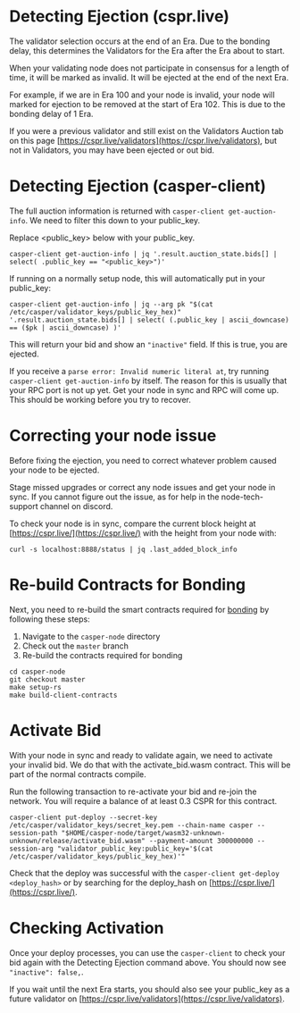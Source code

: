 # Detecting Ejection (cspr.live)

The validator selection occurs at the end of an Era. Due to the bonding delay, this determines the Validators for the Era after the Era about to start.

When your validating node does not participate in consensus for a length of time, it will be marked as invalid. It will be ejected at the end of the next Era.

For example, if we are in Era 100 and your node is invalid, your node will marked for ejection to be removed at the start of Era 102. This is due to the bonding delay of 1 Era.

If you were a previous validator and still exist on the Validators Auction tab on this page [https://cspr.live/validators](https://cspr.live/validators), but not in Validators, you may have been ejected or out bid. 

# Detecting Ejection (casper-client)

The full auction information is returned with `casper-client get-auction-info`.  We need to filter this down to your public_key.

Replace <public_key> below with your public_key.

`casper-client get-auction-info | jq '.result.auction_state.bids[] | select( .public_key == "<public_key>")'`

If running on a normally setup node, this will automatically put in your public_key:

`casper-client get-auction-info | jq --arg pk "$(cat /etc/casper/validator_keys/public_key_hex)" '.result.auction_state.bids[] | select( (.public_key | ascii_downcase) == ($pk | ascii_downcase) )'`

This will return your bid and show an `"inactive"` field.  If this is true, you are ejected.

If you receive a `parse error: Invalid numeric literal at`, try running `casper-client get-auction-info` by itself.  The reason for this is usually that your RPC port is not up yet.  Get your node in sync and RPC will come up.  This should be working before you try to recover.

# Correcting your node issue

Before fixing the ejection, you need to correct whatever problem caused your node to be ejected.

Stage missed upgrades or correct any node issues and get your node in sync. If you cannot figure out the issue, as for help in the node-tech-support channel on discord.

To check your node is in sync, compare the current block height at [https://cspr.live/](https://cspr.live/) with the height from your node with:

`curl -s localhost:8888/status | jq .last_added_block_info`

# Re-build Contracts for Bonding

Next, you need to re-build the smart contracts required for [bonding](https://docs.casperlabs.io/en/latest/node-operator/bonding.html) by following these steps:

1. Navigate to the `casper-node` directory 
1. Check out the `master` branch
1. Re-build the contracts required for bonding

```
cd casper-node
git checkout master
make setup-rs
make build-client-contracts 
```

# Activate Bid

With your node in sync and ready to validate again, we need to activate your invalid bid.  We do that with the activate_bid.wasm contract.  This will be part of the normal contracts compile.

Run the following transaction to re-activate your bid and re-join the network. You will require a balance of at least 0.3 CSPR for this contract.

```
casper-client put-deploy --secret-key /etc/casper/validator_keys/secret_key.pem --chain-name casper --session-path "$HOME/casper-node/target/wasm32-unknown-unknown/release/activate_bid.wasm" --payment-amount 300000000 --session-arg "validator_public_key:public_key='$(cat /etc/casper/validator_keys/public_key_hex)'"
```

Check that the deploy was successful with the `casper-client get-deploy <deploy_hash>` or by searching for the deploy_hash on [https://cspr.live/](https://cspr.live/).

# Checking Activation

Once your deploy processes, you can use the `casper-client` to check your bid again with the Detecting Ejection command above. You should now see `"inactive": false,`.

If you wait until the next Era starts, you should also see your public_key as a future validator on [https://cspr.live/validators](https://cspr.live/validators).